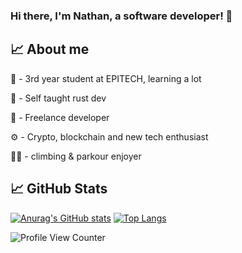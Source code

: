 ### Hi there, I'm Nathan, a software developer! 👋

## &#x1f4c8; About me

💼 - 3rd year student at EPITECH, learning a lot

💼 - Self taught rust dev

💼 - Freelance developer

⚙️ - Crypto, blockchain and new tech enthusiast

🧗‍♂️ - climbing & parkour enjoyer


## &#x1f4c8; GitHub Stats
[![Anurag's GitHub stats](https://github-readme-stats.vercel.app/api?username=anuraghazra&show_icons=true&theme=gruvbox)](https://github.com/Erudyx/Erudyx)
[![Top Langs](https://github-readme-stats.vercel.app/api/top-langs/?username=anuraghazra&layout=compact&theme=gruvbox)](https://github.com/Erudyx/Erudyx)


![Profile View Counter](https://komarev.com/ghpvc/?username=Erudyx)
